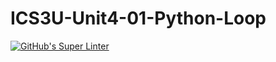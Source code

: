 # ICS3U-Unit4-01-Python-Loop

[![GitHub's Super Linter](https://github.com/sydneykuhn/ICS3U-Unit4-01-Python-Loop/workflows/GitHub's%20Super%20Linter/badge.svg)](https://github.com/sydneykuhn/ICS3U-Unit4-01-Python-Loop/actions)
